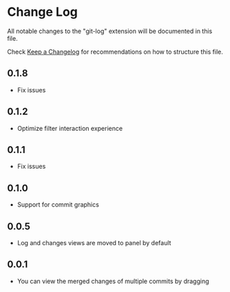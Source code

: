 # Change Log

All notable changes to the "git-log" extension will be documented in this file.

Check [Keep a Changelog](http://keepachangelog.com/) for recommendations on how to structure this file.

## 0.1.8

- Fix issues

## 0.1.2

- Optimize filter interaction experience

## 0.1.1

- Fix issues

## 0.1.0

- Support for commit graphics

## 0.0.5

- Log and changes views are moved to panel by default

## 0.0.1

- You can view the merged changes of multiple commits by dragging
